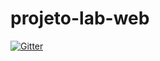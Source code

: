 # projeto-lab-web

[![Gitter](https://badges.gitter.im/jaderp12/projeto-lab-web.svg)](https://gitter.im/jaderp12/projeto-lab-web?utm_source=badge&utm_medium=badge&utm_campaign=pr-badge&utm_content=badge)